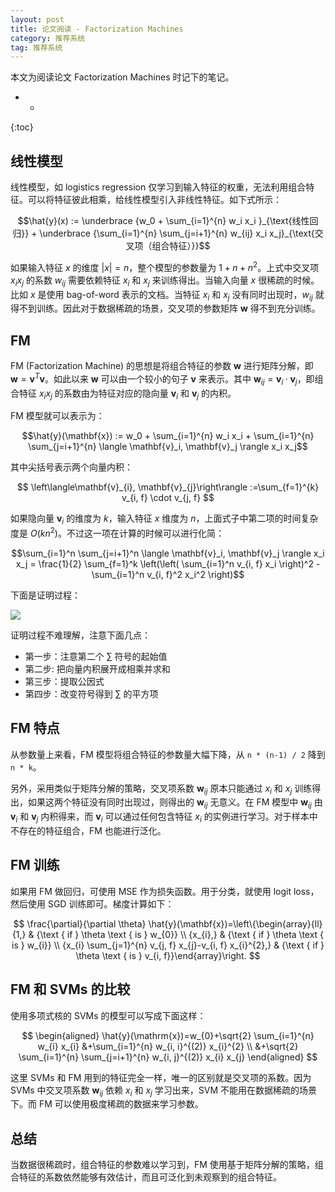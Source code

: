 ```yaml
---
layout: post
title: 论文阅读 - Factorization Machines
category: 推荐系统
tag: 推荐系统
---
```


本文为阅读论文 Factorization Machines 时记下的笔记。

- *
{:toc}

## 线性模型

线性模型，如 logistics regression 仅学习到输入特征的权重，无法利用组合特征。可以将特征彼此相乘，给线性模型引入非线性特征。如下式所示：

$$\hat{y}(x) := \underbrace {w_0 + \sum_{i=1}^{n} w_i x_i }_{\text{线性回归}} + \underbrace {\sum_{i=1}^{n} \sum_{j=i+1}^{n} w_{ij} x_i x_j}_{\text{交叉项（组合特征）}}$$

如果输入特征 $x$ 的维度 $\vert x \vert = n$，整个模型的参数量为 $1 + n + n^2$。上式中交叉项 $x_ix_j$ 的系数 $w_{ij}$ 需要依赖特征 $x_i$ 和 $x_j$ 来训练得出。当输入向量 $x$ 很稀疏的时候。比如 $x$ 是使用 bag-of-word 表示的文档。当特征 $x_i$ 和 $x_j$ 没有同时出现时，$w_{ij}$ 就得不到训练。因此对于数据稀疏的场景，交叉项的参数矩阵 $\mathbf{w}$ 得不到充分训练。 

## FM

FM (Factorization Machine) 的思想是将组合特征的参数 $\mathbf{w}$ 进行矩阵分解，即 $\mathbf{w} = \mathbf{v}^T \mathbf{v}$。如此以来 $\mathbf{w}$ 可以由一个较小的句子 $\mathbf{v}$ 来表示。其中 $\mathbf{w}_{ij}=\mathbf{v}_i·\mathbf{v}_j$，即组合特征 $x_ix_j$ 的系数由为特征对应的隐向量 $\mathbf{v}_i$ 和 $\mathbf{v}_j$ 的内积。

FM 模型就可以表示为：

$$\hat{y}(\mathbf{x}) := w_0 + \sum_{i=1}^{n} w_i x_i + \sum_{i=1}^{n} \sum_{j=i+1}^{n} \langle \mathbf{v}_i, \mathbf{v}_j \rangle x_i x_j$$

其中尖括号表示两个向量内积：

$$
\left\langle\mathbf{v}_{i}, \mathbf{v}_{j}\right\rangle :=\sum_{f=1}^{k} v_{i, f} \cdot v_{j, f}
$$

如果隐向量 $\mathbf{v}_i$ 的维度为 $k$，输入特征 $x$ 维度为 $n$，上面式子中第二项的时间复杂度是 $O(kn^2)$。不过这一项在计算的时候可以进行化简：


$$\sum_{i=1}^n \sum_{j=i+1}^n \langle \mathbf{v}_i, \mathbf{v}_j \rangle x_i x_j = \frac{1}{2} \sum_{f=1}^k \left(\left( \sum_{i=1}^n v_{i, f} x_i \right)^2 - \sum_{i=1}^n v_{i, f}^2 x_i^2 \right)$$

下面是证明过程：

![](https://wangyu-name.oss-cn-hangzhou.aliyuncs.com/superbed/2019/08/29/5d67ba5a451253d1784a9634.jpg)

证明过程不难理解，注意下面几点：

- 第一步：注意第二个 $\sum$ 符号的起始值
- 第二步: 把向量内积展开成相乘并求和
- 第三步：提取公因式
- 第四步：改变符号得到 $\sum$ 的平方项

## FM 特点

从参数量上来看，FM 模型将组合特征的参数量大幅下降，从 `n * (n-1) / 2` 降到 `n * k`。

另外，采用类似于矩阵分解的策略，交叉项系数 $\mathbf{w}_{ij}$ 原本只能通过 $x_i$ 和 $x_j$ 训练得出，如果这两个特征没有同时出现过，则得出的 $\mathbf{w}_{ij}$ 无意义。在 FM 模型中 $\mathbf{w}_{ij}$ 由 $\mathbf{v}_i$ 和 $\mathbf{v}_j$ 内积得来，而 $\mathbf{v}_i$ 可以通过任何包含特征 $x_i$ 的实例进行学习。对于样本中不存在的特征组合，FM 也能进行泛化。

## FM 训练

如果用 FM 做回归，可使用 MSE 作为损失函数。用于分类，就使用 logit loss，然后使用 SGD 训练即可。梯度计算如下：

$$
\frac{\partial}{\partial \theta} \hat{y}(\mathbf{x})=\left\{\begin{array}{ll}{1,} & {\text { if } \theta \text { is } w_{0}} \\ {x_{i},} & {\text { if } \theta \text { is } w_{i}} \\ {x_{i} \sum_{j=1}^{n} v_{j, f} x_{j}-v_{i, f} x_{i}^{2},} & {\text { if } \theta \text { is } v_{i, f}}\end{array}\right.
$$

## FM 和 SVMs 的比较

使用多项式核的 SVMs 的模型可以写成下面这样：

$$
\begin{aligned} \hat{y}(\mathrm{x})=w_{0}+\sqrt{2} \sum_{i=1}^{n} w_{i} x_{i} &+\sum_{i=1}^{n} w_{i, i}^{(2)} x_{i}^{2} \\ &+\sqrt{2} \sum_{i=1}^{n} \sum_{j=i+1}^{n} w_{i, j}^{(2)} x_{i} x_{j} \end{aligned}
$$

这里 SVMs 和 FM 用到的特征完全一样，唯一的区别就是交叉项的系数。因为 SVMs 中交叉项系数 $\mathbf{w}_{ij}$ 依赖 $x_i$ 和 $x_j$ 学习出来，SVM 不能用在数据稀疏的场景下。而 FM 可以使用极度稀疏的数据来学习参数。

## 总结

当数据很稀疏时，组合特征的参数难以学习到，FM 使用基于矩阵分解的策略，组合特征的系数依然能够有效估计，而且可泛化到未观察到的组合特征。